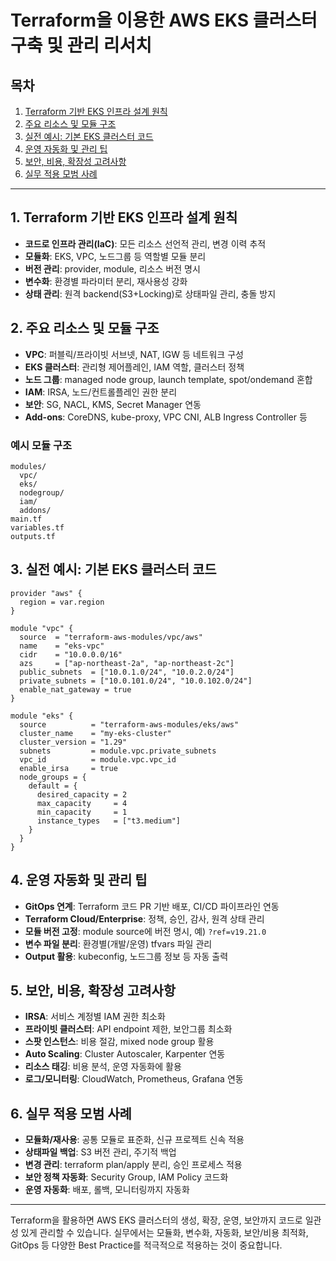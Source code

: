 # Terraform을 이용한 AWS EKS 클러스터 구축 및 관리 리서치

## 목차
1. [Terraform 기반 EKS 인프라 설계 원칙](#terraform-기반-eks-인프라-설계-원칙)
2. [주요 리소스 및 모듈 구조](#주요-리소스-및-모듈-구조)
3. [실전 예시: 기본 EKS 클러스터 코드](#실전-예시-기본-eks-클러스터-코드)
4. [운영 자동화 및 관리 팁](#운영-자동화-및-관리-팁)
5. [보안, 비용, 확장성 고려사항](#보안-비용-확장성-고려사항)
6. [실무 적용 모범 사례](#실무-적용-모범-사례)

---

## 1. Terraform 기반 EKS 인프라 설계 원칙
- **코드로 인프라 관리(IaC)**: 모든 리소스 선언적 관리, 변경 이력 추적
- **모듈화**: EKS, VPC, 노드그룹 등 역할별 모듈 분리
- **버전 관리**: provider, module, 리소스 버전 명시
- **변수화**: 환경별 파라미터 분리, 재사용성 강화
- **상태 관리**: 원격 backend(S3+Locking)로 상태파일 관리, 충돌 방지

## 2. 주요 리소스 및 모듈 구조
- **VPC**: 퍼블릭/프라이빗 서브넷, NAT, IGW 등 네트워크 구성
- **EKS 클러스터**: 관리형 제어플레인, IAM 역할, 클러스터 정책
- **노드 그룹**: managed node group, launch template, spot/ondemand 혼합
- **IAM**: IRSA, 노드/컨트롤플레인 권한 분리
- **보안**: SG, NACL, KMS, Secret Manager 연동
- **Add-ons**: CoreDNS, kube-proxy, VPC CNI, ALB Ingress Controller 등

### 예시 모듈 구조
```
modules/
  vpc/
  eks/
  nodegroup/
  iam/
  addons/
main.tf
variables.tf
outputs.tf
```

## 3. 실전 예시: 기본 EKS 클러스터 코드
```hcl
provider "aws" {
  region = var.region
}

module "vpc" {
  source  = "terraform-aws-modules/vpc/aws"
  name    = "eks-vpc"
  cidr    = "10.0.0.0/16"
  azs     = ["ap-northeast-2a", "ap-northeast-2c"]
  public_subnets  = ["10.0.1.0/24", "10.0.2.0/24"]
  private_subnets = ["10.0.101.0/24", "10.0.102.0/24"]
  enable_nat_gateway = true
}

module "eks" {
  source          = "terraform-aws-modules/eks/aws"
  cluster_name    = "my-eks-cluster"
  cluster_version = "1.29"
  subnets         = module.vpc.private_subnets
  vpc_id          = module.vpc.vpc_id
  enable_irsa     = true
  node_groups = {
    default = {
      desired_capacity = 2
      max_capacity     = 4
      min_capacity     = 1
      instance_types   = ["t3.medium"]
    }
  }
}
```

## 4. 운영 자동화 및 관리 팁
- **GitOps 연계**: Terraform 코드 PR 기반 배포, CI/CD 파이프라인 연동
- **Terraform Cloud/Enterprise**: 정책, 승인, 감사, 원격 상태 관리
- **모듈 버전 고정**: module source에 버전 명시, 예) `?ref=v19.21.0`
- **변수 파일 분리**: 환경별(개발/운영) tfvars 파일 관리
- **Output 활용**: kubeconfig, 노드그룹 정보 등 자동 출력

## 5. 보안, 비용, 확장성 고려사항
- **IRSA**: 서비스 계정별 IAM 권한 최소화
- **프라이빗 클러스터**: API endpoint 제한, 보안그룹 최소화
- **스팟 인스턴스**: 비용 절감, mixed node group 활용
- **Auto Scaling**: Cluster Autoscaler, Karpenter 연동
- **리소스 태깅**: 비용 분석, 운영 자동화에 활용
- **로그/모니터링**: CloudWatch, Prometheus, Grafana 연동

## 6. 실무 적용 모범 사례
- **모듈화/재사용**: 공통 모듈로 표준화, 신규 프로젝트 신속 적용
- **상태파일 백업**: S3 버전 관리, 주기적 백업
- **변경 관리**: terraform plan/apply 분리, 승인 프로세스 적용
- **보안 정책 자동화**: Security Group, IAM Policy 코드화
- **운영 자동화**: 배포, 롤백, 모니터링까지 자동화

---

Terraform을 활용하면 AWS EKS 클러스터의 생성, 확장, 운영, 보안까지 코드로 일관성 있게 관리할 수 있습니다. 실무에서는 모듈화, 변수화, 자동화, 보안/비용 최적화, GitOps 등 다양한 Best Practice를 적극적으로 적용하는 것이 중요합니다. 
